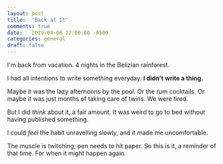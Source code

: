 ```yaml
---
layout: post
title:  "Back at It"
comments: true
date:   2019-04-06 12:00:00 -0500
categories: general
draft: false
---
```


I'm back from vacation. 4 nights in the Belizian rainforest. 

I had all intentions to write something everyday. **I didn't write a thing.**

Maybe it was the lazy afternoons by the pool. Or the rum cocktails. Or maybe it was just months of taking care of twins. We were tired.

But I did _think_ about it, a fair amount. It was weird to go to bed without having published something. 

I could _feel_ the habit unravelling slowly, and it made me uncomfortable. 

The muscle is twitching; pen needs to hit paper. So this is it, a reminder of that time. For when it might happen again.